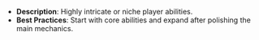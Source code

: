 - **Description**: Highly intricate or niche player abilities.
- **Best Practices**: Start with core abilities and expand after polishing the main mechanics.
